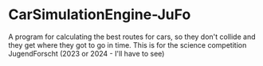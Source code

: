 # CarSimulationEngine-JuFo
A program for calculating the best routes for cars, so they don't collide and they get where they got to go in time. This is for the science competition JugendForscht (2023 or 2024 - I'll have to see)
